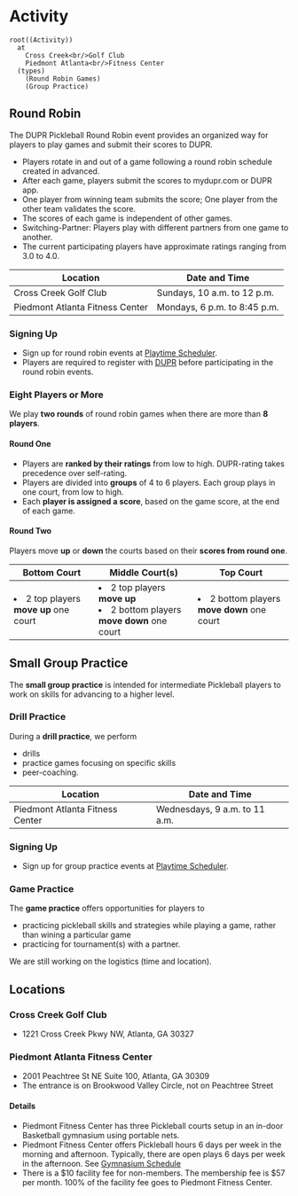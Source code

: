 # Activity

```mindmap
root((Activity))
  at
    Cross Creek<br/>Golf Club
    Piedmont Atlanta<br/>Fitness Center
  (types)
    (Round Robin Games)
    (Group Practice)
```

## Round Robin

The DUPR Pickleball Round Robin event provides an organized way for players to play games and submit their scores to DUPR.

- Players rotate in and out of a game following a round robin schedule created in advanced.
- After each game, players submit the scores to mydupr.com or DUPR app. 
- One player from winning team submits the score; One player from the other team validates the score. 
- The scores of each game is independent of other games.
- Switching-Partner: Players play with different partners from one game to another.
- The current participating players have approximate ratings ranging from 3.0 to 4.0.

| Location | Date and Time |
| ----------- | ----------- |
| Cross Creek Golf Club | Sundays, 10 a.m. to 12 p.m. |
| Piedmont Atlanta Fitness Center | Mondays, 6 p.m. to 8:45 p.m. | 

### Signing Up
- Sign up for round robin events at [Playtime Scheduler](https://playtimescheduler.com/).  
- Players are required to register with [DUPR](https://mydupr.com/) before participating in the round robin events. 

### Eight Players or More

We play **two rounds** of round robin games when there are more than **8 players**.  

#### Round One
- Players are **ranked by their ratings** from low to high.  DUPR-rating takes precedence over self-rating.
- Players are divided into **groups** of 4 to 6 players.  Each group plays in one court, from low to high.  
- Each **player is assigned a score**, based on the game score, at the end of each game. 

#### Round Two
Players move **up**  or **down** the courts based on their **scores from round one**.

| Bottom Court | Middle Court(s) | Top Court
| ----------- | ----------- | ----------- | 
| <li>2 top players **move up** one court</li> | <li>2 top players **move up**</li><li> 2 bottom players **move down** one court</li> |  <li>2 bottom players **move down** one court</li> |


## Small Group Practice
The **small group practice** is intended for intermediate Pickleball players to work on skills for advancing to a higher level.  

### Drill Practice
During a **drill practice**, we perform 
- drills
- practice games focusing on specific skills
- peer-coaching.

| Location | Date and Time |
| ----------- | ----------- |
| Piedmont Atlanta Fitness Center | Wednesdays, 9 a.m. to 11 a.m. | 

### Signing Up
- Sign up for group practice events at [Playtime Scheduler](https://playtimescheduler.com/). 

### Game Practice

The **game practice** offers opportunities for players to 
- practicing pickleball skills and strategies while playing a game, rather than wining a particular game
- practicing for tournament(s) with a partner.

We are still working on the logistics (time and location). 

## Locations

### Cross Creek Golf Club
- 1221 Cross Creek Pkwy NW, Atlanta, GA 30327

### Piedmont Atlanta Fitness Center
- 2001 Peachtree St NE Suite 100, Atlanta, GA 30309
- The entrance is on Brookwood Valley Circle, not on Peachtree Street

#### Details
- Piedmont Fitness Center has three Pickleball courts setup in an in-door Basketball gymnasium using portable nets. 
- Piedmont Fitness Center offers Pickleball hours 6 days per week in the morning and afternoon. Typically, there are open plays 6 days per week in the afternoon. See [Gymnasium Schedule](https://www.piedmont.org/media/file/PAH-Gymnasium-Schedule.pdf)
- There is a $10 facility fee for non-members.  The membership fee is $57 per month. 100% of the facility fee goes to Piedmont Fitness Center. 
